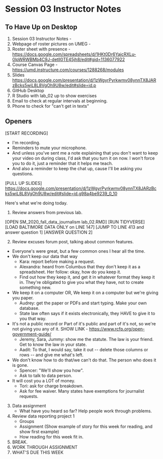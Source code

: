 # Session 03 Instructor Notes

## To Have Up on Desktop

1. Session 03 Instructor Notes -
2. Webpage of roster pictures on UMEG -
3. Roster sheet with presence - https://docs.google.com/spreadsheets/d/1HKt0Dr6YajcRXLu-0IpWRWBMb4C9J-detlI0TE45jh8/edit#gid=1136077922
3. Course Canvas Page - https://umd.instructure.com/courses/1288268/modules
4. Slides https://docs.google.com/presentation/d/1zWgyrPyrkwmv08ynnTX8JARzBcks5wiL8L8VgOh9U8w/edit#slide=id.p
8. GitHub Desktop
9. R Studio with lab_02 up to show exercises
11. Email to check at regular intervals at beginning.
12. Phone to check for "can't get in texts"


## Openers

[START RECORDING]
* I'm recording.
* Reminders to mute your microphone.  
* And unless you've sent me a note explaining that you don't want to keep your video on during class, I'd ask that you turn it on now.  I won't force you to do it, just a reminder that it helps me teach.  
* And also a reminder to keep the chat up, cause I'll be asking you questions.

[PULL UP SLIDES]
https://docs.google.com/presentation/d/1zWgyrPyrkwmv08ynnTX8JARzBcks5wiL8L8VgOh9U8w/edit#slide=id.g98a4be9239_0_10

Here's what we're doing today.

1.  Review answers from previous lab.

[OPEN SM_2020_fall_data_journalism lab_02.RMD]
[RUN TIDYVERSE]
[LOAD BALTIMORE DATA ONLY on LINE 147]
[JUMP TO LINE 413 and answer question 1]
[ANSWER QUESTION 2]

2.  Review excuses forum post, talking about common features.
  * Everyone's were great, but a few common ones I hear all the time.  
  * We don't keep our data that way
    * Kara: report before making a request.  
    * Alexandra: heard from Columbus that they don't keep it as a spreadsheet. Her follow: okay, how do you keep it.
    * Find out how they keep it, and get it in whatever format they keep it in. They're obligated to give you what they have, not to create something new.  
  * We keep it on a computer OR, We keep it on a computer but we're giving you paper.
      * Audrey: get the paper or PDFs and start typing. Make your own database.
      * State law often says if it exists electronically, they HAVE to give it to you that way.  
  * It's not a public record or Part of it's public and part of it's not, so we're not giving you any of it. SHOW LINK - https://www.rcfp.org/open-government-guide/
    * Jeremy, Sara, Jummy: show me the statute.  The law is your friend.  Get to know the law in your state.  
    * Aadit: To that, I would say, take it out -- delete those columns or rows -- and give me what's left.
  * We don't know how to do that/we can't do that. The person who does it is gone.
    * Spencer: "We'll show you how".  
    * Ask to talk to data person.
  * It will cost you a LOT of money.
    * Tori: ask for charge breakdown.
    * Ask for fee waiver.  Many states have exemptions for journalist requests.
3.  Data assignment
    * What have you heard so far?  Help people work through problems.
4.  Review data reporting project 1
    * Groups
    * Assignment (Show example of story for this week for reading, and show first example)
    * How reading for this week fit in.
5. BREAK.
6. WORK THROUGH ASSIGNMENT
7. WHAT'S DUE THIS WEEK
